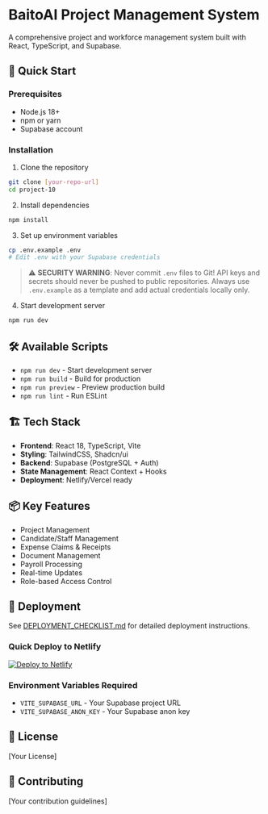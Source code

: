 # BaitoAI Project Management System

A comprehensive project and workforce management system built with React, TypeScript, and Supabase.

## 🚀 Quick Start

### Prerequisites
- Node.js 18+
- npm or yarn
- Supabase account

### Installation

1. Clone the repository
```bash
git clone [your-repo-url]
cd project-10
```

2. Install dependencies
```bash
npm install
```

3. Set up environment variables
```bash
cp .env.example .env
# Edit .env with your Supabase credentials
```

> ⚠️ **SECURITY WARNING**: Never commit `.env` files to Git! API keys and secrets should never be pushed to public repositories. Always use `.env.example` as a template and add actual credentials locally only.

4. Start development server
```bash
npm run dev
```

## 🛠️ Available Scripts

- `npm run dev` - Start development server
- `npm run build` - Build for production
- `npm run preview` - Preview production build
- `npm run lint` - Run ESLint

## 🏗️ Tech Stack

- **Frontend**: React 18, TypeScript, Vite
- **Styling**: TailwindCSS, Shadcn/ui
- **Backend**: Supabase (PostgreSQL + Auth)
- **State Management**: React Context + Hooks
- **Deployment**: Netlify/Vercel ready

## 📦 Key Features

- Project Management
- Candidate/Staff Management
- Expense Claims & Receipts
- Document Management
- Payroll Processing
- Real-time Updates
- Role-based Access Control

## 🚀 Deployment

See [DEPLOYMENT_CHECKLIST.md](./DEPLOYMENT_CHECKLIST.md) for detailed deployment instructions.

### Quick Deploy to Netlify

[![Deploy to Netlify](https://www.netlify.com/img/deploy/button.svg)](https://app.netlify.com/start/deploy?repository=your-repo-url)

### Environment Variables Required

- `VITE_SUPABASE_URL` - Your Supabase project URL
- `VITE_SUPABASE_ANON_KEY` - Your Supabase anon key

## 📄 License

[Your License]

## 🤝 Contributing

[Your contribution guidelines]